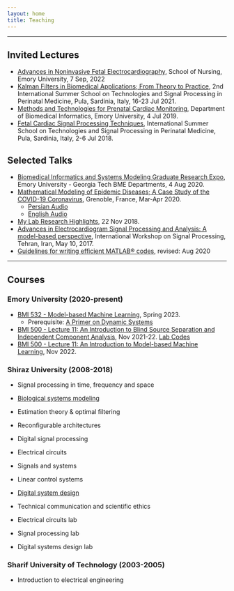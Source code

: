 ```yaml
---
layout: home
title: Teaching
---
```


***
## Invited Lectures
* [Advances in Noninvasive Fetal Electrocardiography](https://github.com/rsameni/rsameni.github.io/blob/master/Research/Presentations/AdvancesInFetalElectrocardiography-Reza-Sameni-EmoryNursingSchool.pdf), School of Nursing, Emory University, 7 Sep, 2022
* [Kalman Filters in Biomedical Applications; From Theory to Practice](https://github.com/rsameni/rsameni.github.io/tree/master/Research/Presentations/KalmanFilterTutorial_TSPPM2021_Italy.pdf), 2nd International Summer School on Technologies and Signal Processing in Perinatal Medicine, Pula, Sardinia, Italy, 16-23 Jul 2021.
* [Methods and Technologies for Prenatal Cardiac Monitoring](https://github.com/rsameni/rsameni.github.io/tree/master/Research/Presentations/RezaSameniFetalECGLectureEmoryUniversity4Jun2019.pdf), Department of Biomedical Informatics, Emory University, 4 Jul 2019.
* [Fetal Cardiac Signal Processing Techniques](https://github.com/rsameni/rsameni.github.io/tree/master/Research/Presentations/FetalECGLectureItalySummerSchoolJul2018.pdf), International Summer School on Technologies and Signal Processing in Perinatal Medicine, Pula, Sardinia, Italy, 2-6 Jul 2018.

## Selected Talks
* [Biomedical Informatics and Systems Modeling Graduate Research Expo](https://github.com/rsameni/rsameni.github.io/tree/master/Research/Presentations/GraduateResearchExpoBiomedicalInformaticsAndSystemsModeling4Aug2020.pdf), Emory University - Georgia Tech BME Departments, 4 Aug 2020.
* [Mathematical Modeling of Epidemic Diseases; A Case Study of the COVID-19 Coronavirus](https://github.com/rsameni/rsameni.github.io/tree/master/Research/Presentations/EpidemicModelingMarApr2020.pdf), Grenoble, France, Mar-Apr 2020.
  * [Persian Audio](https://youtu.be/_Zfh2G0VpBY)
  * [English Audio](https://youtu.be/pasyQympFGE)
* [My Lab Research Highlights](https://github.com/rsameni/rsameni.github.io/tree/master/Research/Presentations/ResearchHighlightsGipsaLabTalk22Nov2018.pdf), 22 Nov 2018.
* [Advances in Electrocardiogram Signal Processing and Analysis: A model-based perspective](https://github.com/rsameni/rsameni.github.io/tree/master/Research/Presentations/ECGSignalProcessingWorkshop10May2017.pdf), International Workshop on Signal Processing, Tehran, Iran, May 10, 2017.
* [Guidelines for writing efficient MATLAB® codes](https://github.com/rsameni/TechReport-EfficientMatlabCodeTutorial), revised: Aug 2020

***
## Courses

### Emory University (2020-present)
* [BMI 532 - Model-based Machine Learning](https://github.com/rsameni/rsameni.github.io/tree/master/Research/Presentations/BMI-532-Model-Based-Machine-Learning-Apr2023.pdf), Spring 2023.
  * Prerequisite: [A Primer on Dynamic Systems](https://github.com/rsameni/rsameni.github.io/tree/master/Research/Presentations/DynamicSystemsPrimer-July2021.pdf)
* [BMI 500 - Lecture 11: An Introduction to Blind Source Separation and Independent Component Analysis](https://github.com/rsameni/rsameni.github.io/blob/master/Research/Presentations/BlindSourceSeparation_BMI500.pdf), Nov 2021-22. [Lab Codes](https://github.com/rsameni/BSSLecture.git)
* [BMI 500 - Lecture 11: An Introduction to Model-based Machine Learning](https://github.com/rsameni/rsameni.github.io/blob/master/Research/Presentations/ModelBasedML_BMI500.pdf), Nov 2022.

### Shiraz University (2008-2018)
* Signal processing in time, frequency and space
* [Biological systems modeling](https://github.com/rsameni/rsameni.github.io/tree/master/Research/Presentations/CourseSlides-BiologicalSystemsModeling-July2018.pdf) 
* Estimation theory & optimal filtering
* Reconfigurable architectures
* Digital signal processing

* Electrical circuits
* Signals and systems
* Linear control systems
* [Digital system design](http://dx.doi.org/10.13140/RG.2.2.26189.74720)
* Technical communication and scientific ethics
* Electrical circuits lab
* Signal processing lab
* Digital systems design lab

### Sharif University of Technology (2003-2005)
* Introduction to electrical engineering
